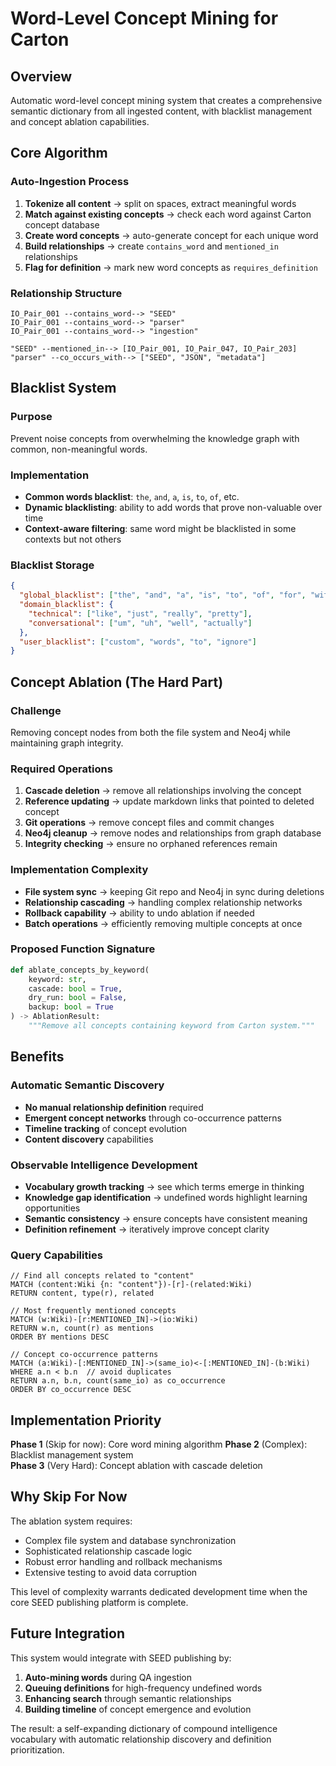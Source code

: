# Word-Level Concept Mining for Carton

## Overview

Automatic word-level concept mining system that creates a comprehensive semantic dictionary from all ingested content, with blacklist management and concept ablation capabilities.

## Core Algorithm

### Auto-Ingestion Process
1. **Tokenize all content** → split on spaces, extract meaningful words
2. **Match against existing concepts** → check each word against Carton concept database  
3. **Create word concepts** → auto-generate concept for each unique word
4. **Build relationships** → create `contains_word` and `mentioned_in` relationships
5. **Flag for definition** → mark new word concepts as `requires_definition`

### Relationship Structure
```
IO_Pair_001 --contains_word--> "SEED"
IO_Pair_001 --contains_word--> "parser" 
IO_Pair_001 --contains_word--> "ingestion"

"SEED" --mentioned_in--> [IO_Pair_001, IO_Pair_047, IO_Pair_203]
"parser" --co_occurs_with--> ["SEED", "JSON", "metadata"]
```

## Blacklist System

### Purpose
Prevent noise concepts from overwhelming the knowledge graph with common, non-meaningful words.

### Implementation
- **Common words blacklist**: `the`, `and`, `a`, `is`, `to`, `of`, etc.
- **Dynamic blacklisting**: ability to add words that prove non-valuable over time
- **Context-aware filtering**: same word might be blacklisted in some contexts but not others

### Blacklist Storage
```json
{
  "global_blacklist": ["the", "and", "a", "is", "to", "of", "for", "with"],
  "domain_blacklist": {
    "technical": ["like", "just", "really", "pretty"],
    "conversational": ["um", "uh", "well", "actually"]
  },
  "user_blacklist": ["custom", "words", "to", "ignore"]
}
```

## Concept Ablation (The Hard Part)

### Challenge
Removing concept nodes from both the file system and Neo4j while maintaining graph integrity.

### Required Operations
1. **Cascade deletion** → remove all relationships involving the concept
2. **Reference updating** → update markdown links that pointed to deleted concept
3. **Git operations** → remove concept files and commit changes
4. **Neo4j cleanup** → remove nodes and relationships from graph database
5. **Integrity checking** → ensure no orphaned references remain

### Implementation Complexity
- **File system sync** → keeping Git repo and Neo4j in sync during deletions
- **Relationship cascading** → handling complex relationship networks
- **Rollback capability** → ability to undo ablation if needed
- **Batch operations** → efficiently removing multiple concepts at once

### Proposed Function Signature
```python
def ablate_concepts_by_keyword(
    keyword: str, 
    cascade: bool = True,
    dry_run: bool = False,
    backup: bool = True
) -> AblationResult:
    """Remove all concepts containing keyword from Carton system."""
```

## Benefits

### Automatic Semantic Discovery
- **No manual relationship definition** required
- **Emergent concept networks** through co-occurrence patterns
- **Timeline tracking** of concept evolution
- **Content discovery** capabilities

### Observable Intelligence Development
- **Vocabulary growth tracking** → see which terms emerge in thinking
- **Knowledge gap identification** → undefined words highlight learning opportunities
- **Semantic consistency** → ensure concepts have consistent meaning
- **Definition refinement** → iteratively improve concept clarity

### Query Capabilities
```cypher
// Find all concepts related to "content"
MATCH (content:Wiki {n: "content"})-[r]-(related:Wiki)
RETURN content, type(r), related

// Most frequently mentioned concepts
MATCH (w:Wiki)-[r:MENTIONED_IN]->(io:Wiki)
RETURN w.n, count(r) as mentions
ORDER BY mentions DESC

// Concept co-occurrence patterns
MATCH (a:Wiki)-[:MENTIONED_IN]->(same_io)<-[:MENTIONED_IN]-(b:Wiki)
WHERE a.n < b.n  // avoid duplicates
RETURN a.n, b.n, count(same_io) as co_occurrence
ORDER BY co_occurrence DESC
```

## Implementation Priority

**Phase 1** (Skip for now): Core word mining algorithm
**Phase 2** (Complex): Blacklist management system  
**Phase 3** (Very Hard): Concept ablation with cascade deletion

## Why Skip For Now

The ablation system requires:
- Complex file system and database synchronization
- Sophisticated relationship cascade logic
- Robust error handling and rollback mechanisms
- Extensive testing to avoid data corruption

This level of complexity warrants dedicated development time when the core SEED publishing platform is complete.

## Future Integration

This system would integrate with SEED publishing by:
1. **Auto-mining words** during QA ingestion
2. **Queuing definitions** for high-frequency undefined words
3. **Enhancing search** through semantic relationships
4. **Building timeline** of concept emergence and evolution

The result: a self-expanding dictionary of compound intelligence vocabulary with automatic relationship discovery and definition prioritization.